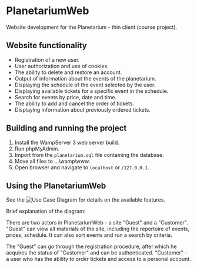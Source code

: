 # PlanetariumWeb
 Website development for the Planetarium - thin client (course project).
## Website functionality
- Registration of a new user.
- User authorization and use of cookies.
- The ability to delete and restore an account.
- Output of information about the events of the planetarium.
- Displaying the schedule of the event selected by the user.
- Displaying available tickets for a specific event in the schedule.
- Search for events by price, date and time.
- The ability to add and cancel the order of tickets.
- Displaying information about previously ordered tickets.
## Building and running the project
1. Install the WampServer 3 web server build.
2. Run phpMyAdmin.
3. Import from the `planetarium.sql` file containing the database.
4. Move all files to ...\wamp\www.
5. Open browser and navigate to `localhost` or `/127.0.0.1`.
## Using the PlanetariumWeb
See the ![Use Case Diagram](https://github.com/EvgeniaSap/PlanetariumWeb/issues/1#issue-1395193106) for details on the available features.

Brief explanation of the diagram:

There are two actors in PlanetariumWeb - a site "Guest" and a "Customer". "Guest" can view all materials of the site, including the repertoire of events, prices, schedule. It can also sort events and run a search by criteria.

The "Guest" can go through the registration procedure, after which he acquires the status of "Customer" and can be authenticated. "Customer" - a user who has the ability to order tickets and access to a personal account.
